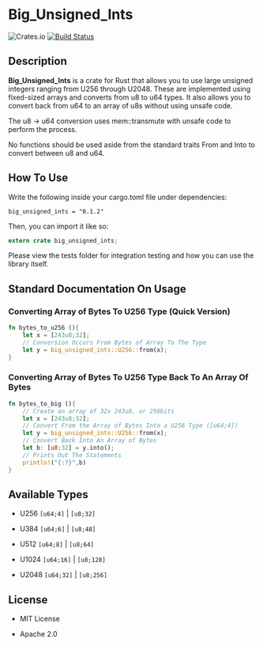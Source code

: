 # Big_Unsigned_Ints

![Crates.io](https://img.shields.io/crates/v/big_unsigned_ints) [![Build Status](https://travis-ci.org/0xSilene/big_unsigned_ints.svg?branch=master)](https://travis-ci.org/0xSilene/big_unsigned_ints)

## Description

**Big_Unsigned_Ints** is a crate for Rust that allows you to use large unsigned integers ranging from U256 through U2048. These are implemented using fixed-sized arrays and converts from u8 to u64 types. It also allows you to convert back from u64 to an array of u8s without using unsafe code.

The u8 -> u64 conversion uses mem::transmute with unsafe code to perform the process.

No functions should be used aside from the standard traits From and Into to convert between u8 and u64.

## How To Use

Write the following inside your cargo.toml file under dependencies:

`big_unsigned_ints = "0.1.2"`

Then, you can import it like so:

```rust
extern crate big_unsigned_ints;
```

Please view the tests folder for integration testing and how you can use the library itself.

## Standard Documentation On Usage

### Converting Array of Bytes To U256 Type (Quick Version)

```rust
fn bytes_to_u256 (){
    let x = [243u8;32];
    // Conversion Occurs From Bytes of Array To The Type
    let y = big_unsigned_ints::U256::from(x);
}
```

### Converting Array of Bytes To U256 Type Back To An Array Of Bytes

```rust
fn bytes_to_big (){
    // Create an array of 32x 243u8, or 256bits
    let x = [243u8;32];
    // Convert From the Array of Bytes Into a U256 Type ([u64;4])
    let y = big_unsigned_ints::U256::from(x);
    // Convert Back Into An Array of Bytes
    let b: [u8;32] = y.into();
    // Prints Out The Statements
    println!("{:?}",b)
}
```

## Available Types

* U256 `[u64;4]` | `[u8;32]`

* U384 `[u64;6]` | `[u8;48]`

* U512 `[u64;8]` | `[u8;64]`

* U1024 `[u64;16]` | `[u8;128]`

* U2048 `[u64;32]` | `[u8;256]`

## License

* MIT License

* Apache 2.0
